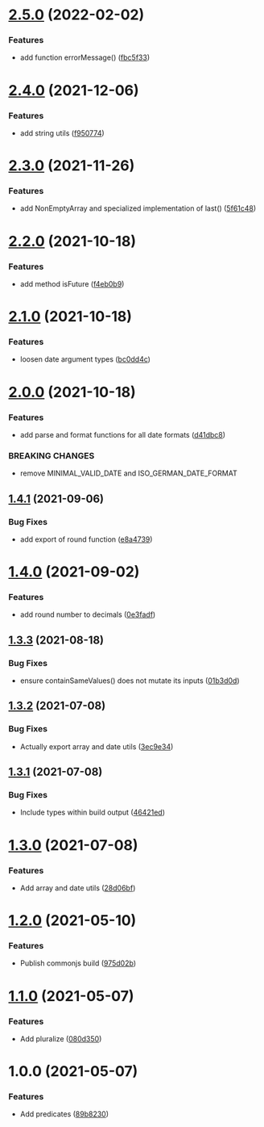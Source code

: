 # [2.5.0](https://github.com/mll-lab/js-utils/compare/v2.4.0...v2.5.0) (2022-02-02)


### Features

* add function errorMessage() ([fbc5f33](https://github.com/mll-lab/js-utils/commit/fbc5f3356fa67f0a340fbc5bb570fe5faa36a8cc))

# [2.4.0](https://github.com/mll-lab/js-utils/compare/v2.3.0...v2.4.0) (2021-12-06)


### Features

* add string utils ([f950774](https://github.com/mll-lab/js-utils/commit/f950774da1bb6b96a4d2bfe46db3ad97ed3160eb))

# [2.3.0](https://github.com/mll-lab/js-utils/compare/v2.2.0...v2.3.0) (2021-11-26)


### Features

* add NonEmptyArray and specialized implementation of last() ([5f61c48](https://github.com/mll-lab/js-utils/commit/5f61c48b3ab43bb8047319c18bd4b2e8328e6274))

# [2.2.0](https://github.com/mll-lab/js-utils/compare/v2.1.0...v2.2.0) (2021-10-18)


### Features

* add method isFuture ([f4eb0b9](https://github.com/mll-lab/js-utils/commit/f4eb0b99f4981b092d69ccc7fb2713bb6c437b8e))

# [2.1.0](https://github.com/mll-lab/js-utils/compare/v2.0.0...v2.1.0) (2021-10-18)


### Features

* loosen date argument types ([bc0dd4c](https://github.com/mll-lab/js-utils/commit/bc0dd4ce1fc9e3aecbb2bb692f63b9f861ea32f4))

# [2.0.0](https://github.com/mll-lab/js-utils/compare/v1.4.1...v2.0.0) (2021-10-18)


### Features

* add parse and format functions for all date formats ([d41dbc8](https://github.com/mll-lab/js-utils/commit/d41dbc8ca4a305ae0d8e43664e33632f3f8c9edc))


### BREAKING CHANGES

* remove MINIMAL_VALID_DATE and ISO_GERMAN_DATE_FORMAT

## [1.4.1](https://github.com/mll-lab/js-utils/compare/v1.4.0...v1.4.1) (2021-09-06)


### Bug Fixes

* add export of round function ([e8a4739](https://github.com/mll-lab/js-utils/commit/e8a47398616155f76c598e9234f2a079157d24c4))

# [1.4.0](https://github.com/mll-lab/js-utils/compare/v1.3.3...v1.4.0) (2021-09-02)


### Features

* add round number to decimals ([0e3fadf](https://github.com/mll-lab/js-utils/commit/0e3fadfe30f3f0479786834ba2267dc2bd67bb81))

## [1.3.3](https://github.com/mll-lab/js-utils/compare/v1.3.2...v1.3.3) (2021-08-18)


### Bug Fixes

* ensure containSameValues() does not mutate its inputs ([01b3d0d](https://github.com/mll-lab/js-utils/commit/01b3d0de2cf716a15114a9eac3f39a235855242b))

## [1.3.2](https://github.com/mll-lab/js-utils/compare/v1.3.1...v1.3.2) (2021-07-08)


### Bug Fixes

* Actually export array and date utils ([3ec9e34](https://github.com/mll-lab/js-utils/commit/3ec9e34bc205f5e9549b02943d63a289650e217f))

## [1.3.1](https://github.com/mll-lab/js-utils/compare/v1.3.0...v1.3.1) (2021-07-08)


### Bug Fixes

* Include types within build output ([46421ed](https://github.com/mll-lab/js-utils/commit/46421ed474bcb30e4ef913511a915b1cba1339fa))

# [1.3.0](https://github.com/mll-lab/js-utils/compare/v1.2.0...v1.3.0) (2021-07-08)


### Features

* Add array and date utils ([28d06bf](https://github.com/mll-lab/js-utils/commit/28d06bf0cf504774108fec43196dbdd8f83ff987))

# [1.2.0](https://github.com/mll-lab/js-utils/compare/v1.1.0...v1.2.0) (2021-05-10)


### Features

* Publish commonjs build ([975d02b](https://github.com/mll-lab/js-utils/commit/975d02b4f17f57486ccb90bfeaefe6399f924bdf))

# [1.1.0](https://github.com/mll-lab/js-utils/compare/v1.0.0...v1.1.0) (2021-05-07)


### Features

* Add pluralize ([080d350](https://github.com/mll-lab/js-utils/commit/080d35060342c3c76076d466fd8d76118a70aa45))

# 1.0.0 (2021-05-07)


### Features

* Add predicates ([89b8230](https://github.com/mll-lab/js-utils/commit/89b8230b490575321a596bb0448e59d1a914b289))
